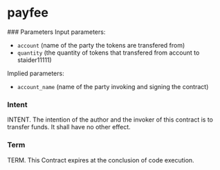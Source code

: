 <h1 class="contract">
   payfee
</h1>
### Parameters
Input parameters:

* `account` (name of the party the tokens are transfered from)
* `quantity` (the quantity of tokens that transfered from account to staider11111)

Implied parameters: 

* `account_name` (name of the party invoking and signing the contract)

### Intent
INTENT. The intention of the author and the invoker of this contract is to transfer funds. It shall have no other effect.

### Term
TERM. This Contract expires at the conclusion of code execution.
